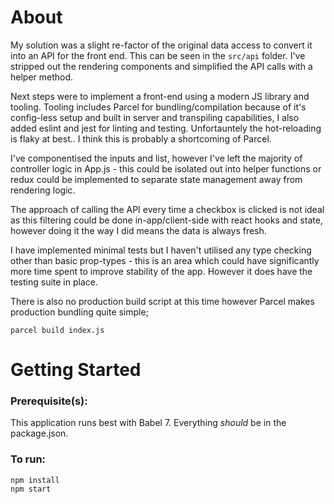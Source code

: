 # About

My solution was a slight re-factor of the original data access to convert it into an API for the front end. This can be seen in the `src/api` folder. I've stripped out the rendering components and simplified the API calls with a helper method.

Next steps were to implement a front-end using a modern JS library and tooling. Tooling includes Parcel for bundling/compilation because of it's config-less setup and built in server and transpiling capabilities, I also added eslint and jest for linting and testing. Unfortauntely the hot-reloading is flaky at best.. I think this is probably a shortcoming of Parcel.

I've componentised the inputs and list, however I've left the majority of controller logic in App.js - this could be isolated out into helper functions or redux could be implemented to separate state management away from rendering logic.

The approach of calling the API every time a checkbox is clicked is not ideal as this filtering could be done in-app/client-side with react hooks and state, however doing it the way I did means the data is always fresh.

I have implemented minimal tests but I haven't utilised any type checking other than basic prop-types - this is an area which could have significantly more time spent to improve stability of the app. However it does have the testing suite in place.

There is also no production build script at this time however Parcel makes production bundling quite simple;

    parcel build index.js

# Getting Started

### Prerequisite(s):

This application runs best with Babel 7. Everything _should_ be in the package.json.


### To run:


    npm install
    npm start
